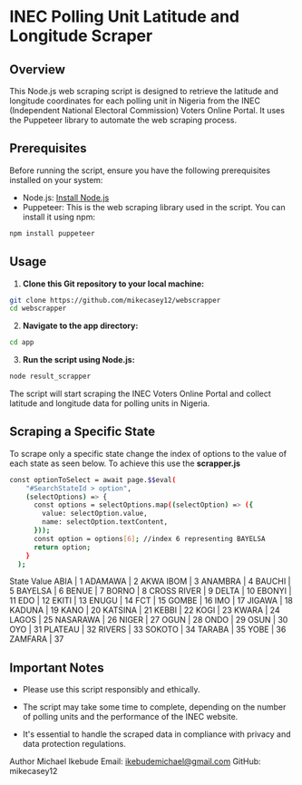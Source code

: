 # INEC Polling Unit Latitude and Longitude Scraper

## Overview

This Node.js web scraping script is designed to retrieve the latitude and longitude coordinates for each polling unit in Nigeria from the INEC (Independent National Electoral Commission) Voters Online Portal. It uses the Puppeteer library to automate the web scraping process.

## Prerequisites

Before running the script, ensure you have the following prerequisites installed on your system:

- Node.js: [Install Node.js](https://nodejs.org/)
- Puppeteer: This is the web scraping library used in the script. You can install it using npm:

```bash
npm install puppeteer
```

## Usage

1. **Clone this Git repository to your local machine:**

```bash
git clone https://github.com/mikecasey12/webscrapper
cd webscrapper
```

2. **Navigate to the app directory:**

```bash
cd app
```

3. **Run the script using Node.js:**

```bash
node result_scrapper
```

The script will start scraping the INEC Voters Online Portal and collect latitude and longitude data for polling units in Nigeria.

## Scraping a Specific State

To scrape only a specific state change the index of options to the value of each state as seen below.
To achieve this use the **scrapper.js**

```bash
const optionToSelect = await page.$$eval(
    "#SearchStateId > option",
    (selectOptions) => {
      const options = selectOptions.map((selectOption) => ({
        value: selectOption.value,
        name: selectOption.textContent,
      }));
      const option = options[6]; //index 6 representing BAYELSA
      return option;
    }
  );
```

State Value
ABIA | 1
ADAMAWA | 2
AKWA IBOM | 3
ANAMBRA | 4
BAUCHI | 5
BAYELSA | 6
BENUE | 7
BORNO | 8
CROSS RIVER | 9
DELTA | 10
EBONYI | 11
EDO | 12
EKITI | 13
ENUGU | 14
FCT | 15
GOMBE | 16
IMO | 17
JIGAWA | 18
KADUNA | 19
KANO | 20
KATSINA | 21
KEBBI | 22
KOGI | 23
KWARA | 24
LAGOS | 25
NASARAWA | 26
NIGER | 27
OGUN | 28
ONDO | 29
OSUN | 30
OYO | 31
PLATEAU | 32
RIVERS | 33
SOKOTO | 34
TARABA | 35
YOBE | 36
ZAMFARA | 37

## Important Notes

- Please use this script responsibly and ethically.

- The script may take some time to complete, depending on the number of polling units and the performance of the INEC website.

- It's essential to handle the scraped data in compliance with privacy and data protection regulations.

Author
Michael Ikebude
Email: ikebudemichael@gmail.com
GitHub: mikecasey12
